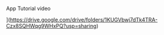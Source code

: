 App Tutorial video 

[](https://drive.google.com/file/d/1UXKWMXyyXy9_u-a9sWF2w9CCFtu-hMzC/view?usp=sharing)](https://drive.google.com/drive/folders/1KUGVbwj7dTk4TRA-Czx8SQHWqg9WHxPQ?usp=sharing)
